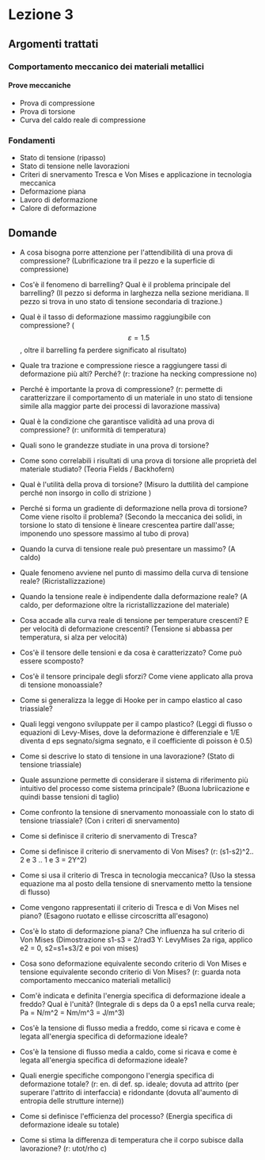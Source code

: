 # Lezione 3

## Argomenti trattati
### Comportamento meccanico dei materiali metallici
#### Prove meccaniche
- Prova di compressione
- Prova di torsione
- Curva del caldo reale di compressione

### Fondamenti
- Stato di tensione (ripasso)
- Stato di tensione nelle lavorazioni
- Criteri di snervamento Tresca e Von Mises e applicazione in tecnologia meccanica
- Deformazione piana
- Lavoro di deformazione
- Calore di deformazione

## Domande
- A cosa bisogna porre attenzione per l'attendibilità di una prova di compressione? (Lubrificazione tra il pezzo e la superficie di compressione)
- Cos'è il fenomeno di barrelling? Qual è il problema principale del barrelling? (Il pezzo si deforma in larghezza nella sezione meridiana. Il pezzo si trova in uno stato di tensione secondaria di trazione.)
- Qual è il tasso di deformazione massimo raggiungibile con compressione? ($$\varepsilon = 1.5$$, oltre il barrelling fa perdere significato al risultato)
- Quale tra trazione e compressione riesce a raggiungere tassi di deformazione più alti? Perché? (r: trazione ha necking compressione no)
- Perché è importante la prova di compressione? (r: permette di caratterizzare il comportamento di un materiale in uno stato di tensione simile alla maggior parte dei processi di lavorazione massiva)
- Qual è la condizione che garantisce validità ad una prova di compressione? (r: uniformità di temperatura)

- Quali sono le grandezze studiate in una prova di torsione?
- Come sono correlabili i risultati di una prova di torsione alle proprietà del materiale studiato? (Teoria Fields / Backhofern)
- Qual è l'utilità della prova di torsione? (Misuro la duttilità del campione perché non insorgo in collo di strizione )
- Perché si forma un gradiente di deformazione nella prova di torsione? Come viene risolto il problema? (Secondo la meccanica dei solidi, in torsione lo stato di tensione è lineare crescentea partire dall'asse; imponendo uno spessore massimo al tubo di prova)

- Quando la curva di tensione reale può presentare un massimo? (A caldo)
- Quale fenomeno avviene nel punto di massimo della curva di tensione reale? (Ricristallizzazione)
- Quando la tensione reale è indipendente dalla deformazione reale? (A caldo, per deformazione oltre la ricristallizzazione del materiale)
- Cosa accade alla curva reale di tensione per temperature crescenti? E per velocità di deformazione crescenti? (Tensione si abbassa per temperatura, si alza per velocità)

- Cos'è il tensore delle tensioni e da cosa è caratterizzato? Come può essere scomposto?
- Cos'è il tensore principale degli sforzi? Come viene applicato alla prova di tensione monoassiale?
- Come si generalizza la legge di Hooke per in campo elastico al caso triassiale?
- Quali leggi vengono sviluppate per il campo plastico? (Leggi di flusso o equazioni di Levy-Mises, dove la deformazione è differenziale e 1/E diventa d eps segnato/sigma segnato, e il coefficiente di poisson è 0.5)
- Come si descrive lo stato di tensione in una lavorazione? (Stato di tensione triassiale)
- Quale assunzione permette di considerare il sistema di riferimento più intuitivo del processo come sistema principale? (Buona lubriicazione e quindi basse tensioni di taglio)

- Come confronto la tensione di snervamento monoassiale con lo stato di tensione triassiale? (Con i criteri di snervamento)
- Come si definisce il criterio di snervamento di Tresca?
- Come si definisce il criterio di snervamento di Von Mises? (r: (s1-s2)^2.. 2 e 3 .. 1 e 3 = 2Y^2)
- Come si usa il criterio di Tresca in tecnologia meccanica? (Uso la stessa equazione ma al posto della tensione di snervamento metto la tensione di flusso)
- Come vengono rappresentati il criterio di Tresca e di Von Mises nel piano? (Esagono ruotato e ellisse circoscritta all'esagono)
- Cos'è lo stato di deformazione piana? Che influenza ha sul criterio di Von Mises (Dimostrazione s1-s3 = 2/rad3 Y: LevyMises 2a riga, applico e2 = 0, s2=s1+s3/2 e poi von mises)
- Cosa sono deformazione equivalente secondo criterio di Von Mises e tensione equivalente secondo criterio di Von Mises? (r: guarda nota comportamento meccanico materiali metallici)

- Com'è indicata e definita l'energia specifica di deformazione ideale a freddo? Qual è l'unità? (Integrale di s deps da 0 a eps1 nella curva reale; Pa = N/m^2 = Nm/m^3 = J/m^3)
- Cos'è la tensione di flusso media a freddo, come si ricava e come è legata all'energia specifica di deformazione ideale?
- Cos'è la tensione di flusso media a caldo, come si ricava e come è legata all'energia specifica di deformazione ideale?
- Quali energie specifiche compongono l'energia specifica di deformazione totale? (r: en. di def. sp. ideale; dovuta ad attrito (per superare l'attrito di interfaccia) e ridondante (dovuta all'aumento di entropia delle strutture interne))
- Come si definisce l'efficienza del processo? (Energia specifica di deformazione ideale su totale)
- Come si stima la differenza di temperatura che il corpo subisce dalla lavorazione? (r: utot/rho c)
